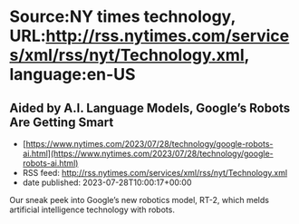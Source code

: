 # Source:NY times technology, URL:http://rss.nytimes.com/services/xml/rss/nyt/Technology.xml, language:en-US

## Aided by A.I. Language Models, Google’s Robots Are Getting Smart
 - [https://www.nytimes.com/2023/07/28/technology/google-robots-ai.html](https://www.nytimes.com/2023/07/28/technology/google-robots-ai.html)
 - RSS feed: http://rss.nytimes.com/services/xml/rss/nyt/Technology.xml
 - date published: 2023-07-28T10:00:17+00:00

Our sneak peek into Google’s new robotics model, RT-2, which melds artificial intelligence technology with robots.

